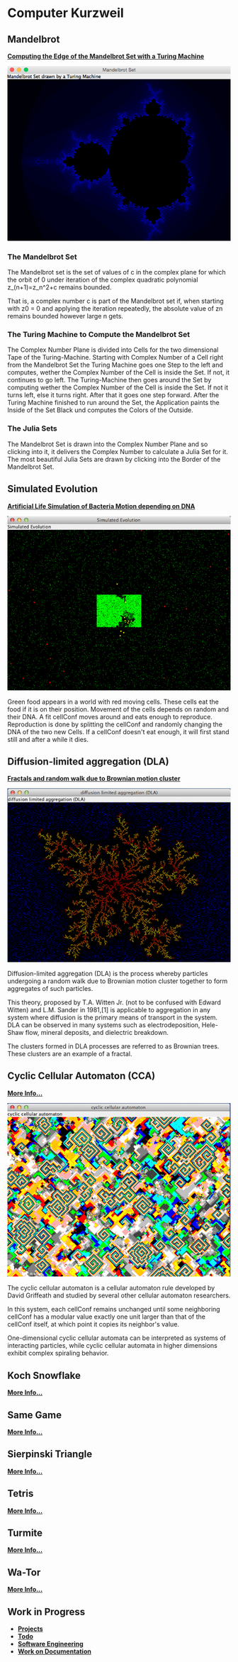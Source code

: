 # Computer Kurzweil

## Mandelbrot

**[Computing the Edge of the Mandelbrot Set with a Turing Machine](docs/tabs/mandelbrot/README.md)**

![Computing the Area outside the Mandelbrot Set](docs/tabs/mandelbrot/img/screen03.png)

### The Mandelbrot Set

The Mandelbrot set is the set of values of c in the complex plane for which the orbit of 0 
under iteration of the complex quadratic polynomial z_(n+1)=z_n^2+c remains bounded.

That is, a complex number c is part of the Mandelbrot set if, when starting with z0 = 0 
and applying the iteration repeatedly, the absolute value of zn remains bounded 
however large n gets. 

### The Turing Machine to Compute the Mandelbrot Set
The Complex Number Plane is divided into Cells for the two dimensional Tape of the Turing-Machine.
Starting with Complex Number of a Cell right from the Mandelbrot Set the Turing Machine goes one Step to the left and computes, wether the Complex Number of the Cell is inside the Set. If not, it continues to go left.
The Turing-Machine then goes around the Set by computing wether the Complex Number of the Cell is inside the Set. If not it turns left, else it turns right. After that it goes one step forward.
After the Turing Machine finished to run around the Set, the Application paints the Inside of the Set Black und computes the Colors of the Outside.

### The Julia Sets
The Mandelbrot Set is drawn into the Complex Number Plane and so clicking into it, it delivers the Complex Number to calculate a Julia Set for it.
The most beautiful Julia Sets are drawn by clicking into the Border of the Mandelbrot Set.

## Simulated Evolution

**[Artificial Life Simulation of Bacteria Motion depending on DNA](docs/tabs/simulatedevolution/README.md)**

![Early Screen](docs/tabs/simulatedevolution/img/screen1.png)

Green food appears in a world with red moving cells. These cells eat the food if it is on their position.
Movement of the cells depends on random and their DNA. A fit cellConf moves around and eats enough to reproduce.
Reproduction is done by splitting the cellConf and randomly changing the DNA of the two new Cells.
If a cellConf doesn't eat enough, it will first stand still and after a while it dies.

## Diffusion-limited aggregation (DLA) 

**[Fractals and random walk due to Brownian motion cluster](docs/tabs/dla/README.md)**

![The Dendrite after a while](docs/tabs/dla/img/screen2.png)

Diffusion-limited aggregation (DLA) is the process whereby particles undergoing a random walk due to Brownian motion cluster together to form aggregates of such particles.

This theory, proposed by T.A. Witten Jr. (not to be confused with Edward Witten) and L.M. Sander in 1981,[1] is applicable to aggregation
in any system where diffusion is the primary means of transport in the system. DLA can be observed in many systems such as electrodeposition,
Hele-Shaw flow, mineral deposits, and dielectric breakdown.

The clusters formed in DLA processes are referred to as Brownian trees. These clusters are an example of a fractal.

## Cyclic Cellular Automaton (CCA)

**[More Info...](docs/tabs/cca/README.md)**

![Later Screen](docs/tabs/cca/img/screen2.png)

The cyclic cellular automaton is a cellular automaton rule developed by David Griffeath and studied by several other cellular automaton researchers.

In this system, each cellConf remains unchanged until some neighboring cellConf has a modular value exactly one unit larger than that of the cellConf itself, at which point it copies its neighbor's value.

One-dimensional cyclic cellular automata can be interpreted as systems of interacting particles, while cyclic cellular automata in higher dimensions exhibit complex spiraling behavior.

## Koch Snowflake
**[More Info...](docs/tabs/kochsnowflake/README.md)**

## Same Game
**[More Info...](docs/tabs/samegame/README.md)**

## Sierpinski Triangle
**[More Info...](docs/tabs/sierpinskitriangle/README.md)**

## Tetris
**[More Info...](docs/tabs/tetris/README.md)**

## Turmite
**[More Info...](docs/tabs/turmite/README.md)**

## Wa-Tor
**[More Info...](docs/tabs/wator/README.md)**

## Work in Progress
* **[Projects](docs/PROJECTS.md)**
* **[Todo](docs/TODO.md)**
* **[Software Engineering](docs/ENGINEERING.md)**
* **[Work on Documentation](docs/documentation/README.md)**

